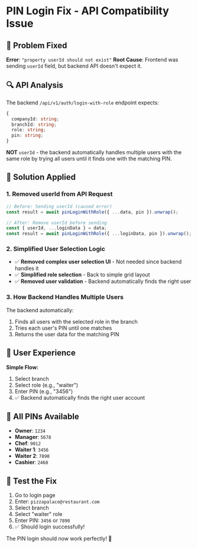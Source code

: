 # PIN Login Fix - API Compatibility Issue

## 🐛 **Problem Fixed**

**Error**: `"property userId should not exist"`
**Root Cause**: Frontend was sending `userId` field, but backend API doesn't expect it.

## 🔍 **API Analysis**

The backend `/api/v1/auth/login-with-role` endpoint expects:
```typescript
{
  companyId: string;
  branchId: string; 
  role: string;
  pin: string;
}
```

**NOT** `userId` - the backend automatically handles multiple users with the same role by trying all users until it finds one with the matching PIN.

## 🔧 **Solution Applied**

### 1. **Removed userId from API Request**
```typescript
// Before: Sending userId (caused error)
const result = await pinLoginWithRole({ ...data, pin }).unwrap();

// After: Remove userId before sending
const { userId, ...loginData } = data;
const result = await pinLoginWithRole({ ...loginData, pin }).unwrap();
```

### 2. **Simplified User Selection Logic**
- ✅ **Removed complex user selection UI** - Not needed since backend handles it
- ✅ **Simplified role selection** - Back to simple grid layout
- ✅ **Removed user validation** - Backend automatically finds the right user

### 3. **How Backend Handles Multiple Users**
The backend automatically:
1. Finds all users with the selected role in the branch
2. Tries each user's PIN until one matches
3. Returns the user data for the matching PIN

## 🎯 **User Experience**

**Simple Flow:**
1. Select branch
2. Select role (e.g., "waiter")
3. Enter PIN (e.g., "3456")
4. ✅ Backend automatically finds the right user account

## 🔑 **All PINs Available**

- **Owner**: `1234`
- **Manager**: `5678`
- **Chef**: `9012`
- **Waiter 1**: `3456`
- **Waiter 2**: `7890`
- **Cashier**: `2468`

## 🧪 **Test the Fix**

1. Go to login page
2. Enter: `pizzapalace@restaurant.com`
3. Select branch
4. Select "waiter" role
5. Enter PIN: `3456` or `7890`
6. ✅ Should login successfully!

The PIN login should now work perfectly! 🚀
